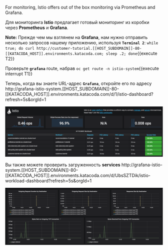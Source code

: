 For monitoring, Istio offers out of the box monitoring via Prometheus and Grafana.

Для мониторинга **Istio** предлагает готовый мониторинг из коробки через **Prometheus** и **Grafana**.

**Note:** Прежде чем мы взглянем на **Grafana**, нам нужно отправить несколько запросов нашему приложению, используя **`Terminal 2`**: `while true; do curl http://customer-tutorial.[[HOST_SUBDOMAIN]]-80-[[KATACODA_HOST]].environments.katacoda.com; sleep .2; done`{{execute T2}}

Проверьте **`grafana`** route, набрав
`oc get route -n istio-system`{{execute interrupt T1}}

Теперь, когда вы знаете URL-адрес **`Grafana`**, откройте его по адресу http://grafana-istio-system.[[HOST_SUBDOMAIN]]-80-[[KATACODA_HOST]].environments.katacoda.com/d/1/istio-dashboard?refresh=5s&orgId=1

![](../../assets/servicemesh/monitoring/grafana1.png)

Вы также можете проверить загруженность **services** http://grafana-istio-system.[[HOST_SUBDOMAIN]]-80-[[KATACODA_HOST]].environments.katacoda.com/d/UbsSZTDik/istio-workload-dashboard?refresh=5s&orgId=1

![](../../assets/servicemesh/monitoring/grafana2.png)
